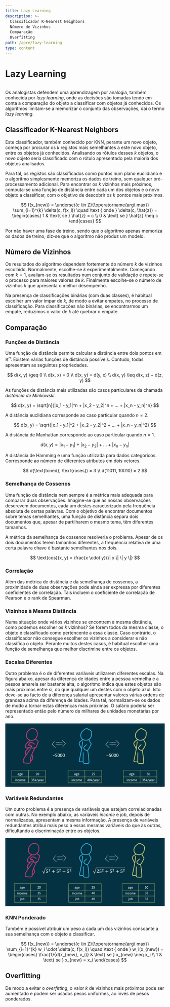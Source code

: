 ```yaml
---
title: Lazy Learning
description: >-
  Classificador K-Nearest Neighbors
  Número de Vizinhos
  Comparação
  Overfitting
path: /apre/lazy-learning
type: content
---
```


# Lazy Learning

```toc

```

Os analogistas defendem uma aprendizagem por analogia, também conhecida por
_lazy learning_, onde as decisões são tomadas tendo em conta a comparação do
objeto a classificar com objetos já conhecidos. Os algoritmos limitam-se a
memorizar o conjunto das observações, daí o termo _lazy learning_.

## Classificador K-Nearest Neighbors

Este classificador, também conhecido por KNN, perante um novo objeto, começa
por procurar os $k$ registos mais semelhantes a este novo objeto, entre os
objetos já conhecidos. Analisando os rótulos desses $k$ objetos, o novo objeto
seria classificado com o rótulo apresentado pela maioria dos objetos
analisados.

Para tal, os registos são classificados como pontos num plano euclidiano e o
algoritmo simplesmente memoriza os dados de treino, sem qualquer
pré-processamento adicional. Para encontrar os $k$ vizinhos mais próximos,
computa-se uma função de distância entre cada um dos objetos e o novo objeto a
classificar, com o objetivo de descobrir os $k$ pontos mais próximos.

$$
f(x_{new}) = \underset{c \in Z}{\operatorname{arg\ max}} \sum_{i=1}^{k} \delta(c, f(x_i)) \quad \text { onde } \delta(c, \hat{z}) = \begin{cases} 1 & \text{ se } \hat{z} = c \\ 0 & \text{ se } \hat{z} \neq c \end{cases}
$$

Por não haver uma fase de treino, sendo que o algoritmo apenas memoriza os
dados de treino, diz-se que o algoritmo não produz um modelo.

## Número de Vizinhos

Os resultados do algoritmo dependem fortemente do número $k$ de vizinhos
escolhido. Normalmente, escolhe-se $k$ experimentalmente. Começando com $k =
1$, avaliam-se os resultados num conjunto de validação e repete-se o processo
para maiores valores de $k$. Finalmente escolhe-se o número de vizinhos $k$ que
apresenta o melhor desempenho.

Na presença de classificações binárias (com duas classes), é habitual escolher
um valor ímpar de $k$, de modo a evitar empates, no processo de classificação.
Para classificações não binárias, se encontrarmos um empate, reduzimos o valor
de $k$ até quebrar o empate.

## Comparação

### Funções de Distância

Uma função de distância permite calcular a distância entre dois pontos em
$\mathbb{R}^{n}$. Existem várias funções de distância possíveis. Contudo,
todas apresentam as seguintes propriedades.

$$
d(x, y) \geq 0 \\
d(x, x) = 0 \\
d(x, y) = d(y, x) \\
d(x, y) \leq d(x, z) + d(z, y)
$$

As funções de distância mais utilizadas são casos particulares da chamada
_distância de Minkowski_.

$$
d(x, y) = \sqrt[n]{|x_1 - y_1|^n + |x_2 - y_2|^n + ... + |x_n - y_n|^n}
$$

A distância euclidiana corresponde ao caso particular quando $n = 2$.

$$
d(x, y) = \sqrt{|x_1 - y_1|^2 + |x_2 - y_2|^2 + ... + |x_n - y_n|^2}
$$

A distância de Manhattan corresponde ao caso particular quando $n = 1$.

$$
d(x, y) = |x_1 - y_1| + |x_2 - y_2| + ... + |x_n - y_n|
$$

A distância de Hamming é uma função utilizada para dados categóricos.
Corresponde ao número de diferentes atributos em dois vetores.

$$
d(\text{toned}, \text{roses}) = 3 \\
d(11011, 10010) = 2
$$

### Semelhança de Cossenos

Uma função de distância nem sempre é a métrica mais adequada para comparar duas
observações. Imagine-se que as nossas observações descrevem documentos, cada
um destes caracterizado pela frequência absoluta de certas palavras. Com o
objetivo de encontrar documentos sobre temas semelhantes, uma função de
distância separa dois documentos que, apesar de partilharem o mesmo tema, têm
diferentes tamanhos.

A métrica da semelhança de cossenos resolveria o problema. Apesar de os dois
documentos terem tamanhos diferentes, a frequência relativa de uma certa
palavra chave é bastante semelhantes nos dois.

$$
\text{cos}(x, y) = \frac{x \cdot y}{\| x \| \| y \|}
$$

### Correlação

Além das métrica de distância e da semelhança de cossenos, a proximidade de
duas observações pode ainda ser expressa por diferentes coeficientes de
correlação. Tais incluem o coeficiente de correlação de Pearson e o rank de
Spearman.

### Vizinhos à Mesma Distância

Numa situação onde vários vizinhos se encontrem à mesma distância, como podemos
escolher os $k$ vizinhos? Se forem todos da mesma classe, o objeto é
classificado como pertencente a essa classe. Caso contrário, o classificador
não consegue escolher os vizinhos a considerar e não classifica o objeto.
Perante muitos destes casos, é habitual escolher uma função de semelhança que
melhor discrimine entre os objetos.

### Escalas Diferentes

Outro problema é o de diferentes variáveis utilizarem diferentes escalas. Na
figura abaixo, apesar da diferença de idades entre a pessoa vermelha e a pessoa
amarela ser bastante alta, o algoritmo indica que estes objetos são mais
próximos entre si, do que qualquer um destes com o objeto azul. Isto deve-se ao
facto de a diferença salarial apresentar valores várias ordens de grandeza
acima da diferença de idades. Para tal, normalizam-se os dados de modo a tornar
estas diferenças mais próximas. O salário poderia ser representado então pelo
número de milhares de unidades monetárias por ano.

<!-- TODO change to SVG -->

![Diferentes Escalas](./assets/0007-different-scales.png)

### Variáveis Redundantes

Um outro problema é a presença de variáveis que estejam correlacionadas com
outras. No exemplo abaixo, as variáveis _income_ e _job_, depois de
normalizadas, apresentam a mesma informação. A presença de variáveis
redundantes atribui mais peso a essas mesmas variáveis do que às outras,
dificultando a discriminação entre os objetos.

<!-- TODO change to SVG -->

![Variáveis Redundantes](./assets/0007-redundant-variables.png)

### KNN Ponderado

Também é possível atribuir um peso a cada um dos vizinhos consoante a sua
semelhança com o objeto a classificar.

$$
f(x_{new}) = \underset{c \in Z}{\operatorname{arg\ max}} \sum_{i=1}^{k} w_i \cdot \delta(c, f(x_i)) \quad \text { onde } w_i(x_{new}) = \begin{cases} \frac{1}{d(x_{new}, x_i)} & \text{ se } x_{new} \neq x_i \\ 1 & \text{ se } x_{new} = x_i \end{cases}
$$

## Overfitting

De modo a evitar o _overfitting_, o valor $k$ de vizinhos mais próximos pode
ser aumentado e podem ser usados pesos uniformes, ao invés de pesos ponderados.
